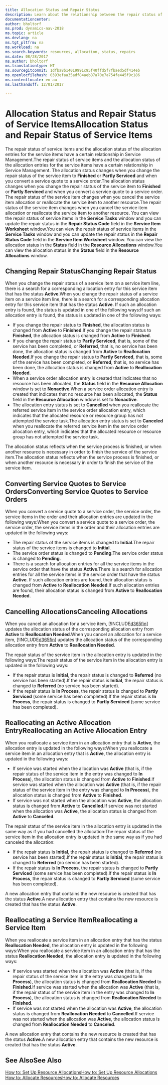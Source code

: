 ```yaml
---
title: Allocation Status and Repair Status
description: Learn about the relationship between the repair status of service items and the allocation status of the allocation entries for them.
documentationcenter: 
author: bholtorf
ms.prod: dynamics-nav-2018
ms.topic: article
ms.devlang: na
ms.tgt_pltfrm: na
ms.workload: na
ms.search.keywords: resources, allocation, status, repairs
ms.date: 08/28/2017
ms.author: bholtorf
ms.translationtype: HT
ms.sourcegitcommit: 1dfba8b14019991c95f40ffd5f7fbaed5df414eb
ms.openlocfilehash: 0393efaa35adf84aeb87a70e7a754fe445f9c186
ms.contentlocale: en-au
ms.lasthandoff: 12/01/2017

---
```

# <a name="allocation-status-and-repair-status-of-service-items"></a><span data-ttu-id="7506c-103">Allocation Status and Repair Status of Service Items</span><span class="sxs-lookup"><span data-stu-id="7506c-103">Allocation Status and Repair Status of Service Items</span></span>
<span data-ttu-id="7506c-104">The repair status of service items and the allocation status of the allocation entries for the service items have a certain relationship in Service Management.</span><span class="sxs-lookup"><span data-stu-id="7506c-104">The repair status of service items and the allocation status of the allocation entries for the service items have a certain relationship in Service Management.</span></span> <span data-ttu-id="7506c-105">The allocation status changes when you change the repair status of the service item to **Finished** or **Partly Serviced** and when you convert a service quote to a service order.</span><span class="sxs-lookup"><span data-stu-id="7506c-105">The allocation status changes when you change the repair status of the service item to **Finished** or **Partly Serviced** and when you convert a service quote to a service order.</span></span> <span data-ttu-id="7506c-106">The repair status of the service item changes when you cancel the service item allocation or reallocate the service item to another resource.</span><span class="sxs-lookup"><span data-stu-id="7506c-106">The repair status of the service item changes when you cancel the service item allocation or reallocate the service item to another resource.</span></span> <span data-ttu-id="7506c-107">You can view the repair status of service items in the **Service Tasks** window and you can update the repair status in the **Repair Status Code** field in the **Service Item Worksheet** window.</span><span class="sxs-lookup"><span data-stu-id="7506c-107">You can view the repair status of service items in the **Service Tasks** window and you can update the repair status in the **Repair Status Code** field in the **Service Item Worksheet** window.</span></span> <span data-ttu-id="7506c-108">You can view the allocation status in the **Status** field in the **Resource Allocations** window.</span><span class="sxs-lookup"><span data-stu-id="7506c-108">You can view the allocation status in the **Status** field in the **Resource Allocations** window.</span></span>  
  
## <a name="changing-repair-status"></a><span data-ttu-id="7506c-109">Changing Repair Status</span><span class="sxs-lookup"><span data-stu-id="7506c-109">Changing Repair Status</span></span>  
<span data-ttu-id="7506c-110">When you change the repair status of a service item on a service item line, there is a search for a corresponding allocation entry for this service item that has the status **Active**.</span><span class="sxs-lookup"><span data-stu-id="7506c-110">When you change the repair status of a service item on a service item line, there is a search for a corresponding allocation entry for this service item that has the status **Active**.</span></span> <span data-ttu-id="7506c-111">If such an allocation entry is found, the status is updated in one of the following ways:</span><span class="sxs-lookup"><span data-stu-id="7506c-111">If such an allocation entry is found, the status is updated in one of the following ways:</span></span>  
  
* <span data-ttu-id="7506c-112">If you change the repair status to **Finished**, the allocation status is changed from **Active** to **Finished**.</span><span class="sxs-lookup"><span data-stu-id="7506c-112">If you change the repair status to **Finished**, the allocation status is changed from **Active** to **Finished**.</span></span>  
* <span data-ttu-id="7506c-113">If you change the repair status to **Partly Serviced**, that is, some of the service has been completed, or **Referred**, that is, no service has been done, the allocation status is changed from **Active** to **Reallocation Needed**.</span><span class="sxs-lookup"><span data-stu-id="7506c-113">If you change the repair status to **Partly Serviced**, that is, some of the service has been completed, or **Referred**, that is, no service has been done, the allocation status is changed from **Active** to **Reallocation Needed**.</span></span>  
* <span data-ttu-id="7506c-114">When a service order allocation entry is created that indicates that no resource has been allocated, the **Status** field in the **Resource Allocation** window is set to **Nonactive**.</span><span class="sxs-lookup"><span data-stu-id="7506c-114">When a service order allocation entry is created that indicates that no resource has been allocated, the **Status** field in the **Resource Allocation** window is set to **Nonactive**.</span></span>  
* <span data-ttu-id="7506c-115">The allocation entry status is set to **Cancelled** when you reallocate the referred service item in the service order allocation entry, which indicates that the allocated resource or resource group has not attempted the service task.</span><span class="sxs-lookup"><span data-stu-id="7506c-115">The allocation entry status is set to **Canceled** when you reallocate the referred service item in the service order allocation entry, which indicates that the allocated resource or resource group has not attempted the service task.</span></span>  
  
<span data-ttu-id="7506c-116">The allocation status reflects when the service process is finished, or when another resource is necessary in order to finish the service of the service item.</span><span class="sxs-lookup"><span data-stu-id="7506c-116">The allocation status reflects when the service process is finished, or when another resource is necessary in order to finish the service of the service item.</span></span>  
  
## <a name="converting-service-quotes-to-service-orders"></a><span data-ttu-id="7506c-117">Converting Service Quotes to Service Orders</span><span class="sxs-lookup"><span data-stu-id="7506c-117">Converting Service Quotes to Service Orders</span></span>  
<span data-ttu-id="7506c-118">When you convert a service quote to a service order, the service order, the service items in the order and their allocation entries are updated in the following ways:</span><span class="sxs-lookup"><span data-stu-id="7506c-118">When you convert a service quote to a service order, the service order, the service items in the order and their allocation entries are updated in the following ways:</span></span>  
  
* <span data-ttu-id="7506c-119">The repair status of the service items is changed to **Initial**.</span><span class="sxs-lookup"><span data-stu-id="7506c-119">The repair status of the service items is changed to **Initial**.</span></span>  
* <span data-ttu-id="7506c-120">The service order status is changed to **Pending**.</span><span class="sxs-lookup"><span data-stu-id="7506c-120">The service order status is changed to **Pending**.</span></span>  
* <span data-ttu-id="7506c-121">There is a search for allocation entries for all the service items in the service order that have the status **Active**.</span><span class="sxs-lookup"><span data-stu-id="7506c-121">There is a search for allocation entries for all the service items in the service order that have the status **Active**.</span></span> <span data-ttu-id="7506c-122">If such allocation entries are found, their allocation status is changed from **Active** to **Reallocation Needed**.</span><span class="sxs-lookup"><span data-stu-id="7506c-122">If such allocation entries are found, their allocation status is changed from **Active** to **Reallocation Needed**.</span></span>  
  
## <a name="canceling-allocations"></a><span data-ttu-id="7506c-123">Cancelling Allocations</span><span class="sxs-lookup"><span data-stu-id="7506c-123">Canceling Allocations</span></span>  
<span data-ttu-id="7506c-124">When you cancel an allocation for a service item, [!INCLUDE[d365fin](includes/d365fin_md.md)] updates the allocation status of the corresponding allocation entry from **Active** to **Reallocation Needed**.</span><span class="sxs-lookup"><span data-stu-id="7506c-124">When you cancel an allocation for a service item, [!INCLUDE[d365fin](includes/d365fin_md.md)] updates the allocation status of the corresponding allocation entry from **Active** to **Reallocation Needed**.</span></span>

<span data-ttu-id="7506c-125">The repair status of the service item in the allocation entry is updated in the following ways:</span><span class="sxs-lookup"><span data-stu-id="7506c-125">The repair status of the service item in the allocation entry is updated in the following ways:</span></span>  
  
* <span data-ttu-id="7506c-126">If the repair status is **Initial**, the repair status is changed to **Referred** (no service has been started).</span><span class="sxs-lookup"><span data-stu-id="7506c-126">If the repair status is **Initial**, the repair status is changed to **Referred** (no service has been started).</span></span>  
* <span data-ttu-id="7506c-127">If the repair status is **In Process**, the repair status is changed to **Partly Serviced** (some service has been completed).</span><span class="sxs-lookup"><span data-stu-id="7506c-127">If the repair status is **In Process**, the repair status is changed to **Partly Serviced** (some service has been completed).</span></span>  
  
## <a name="reallocating-an-active-allocation-entry"></a><span data-ttu-id="7506c-128">Reallocating an Active Allocation Entry</span><span class="sxs-lookup"><span data-stu-id="7506c-128">Reallocating an Active Allocation Entry</span></span>  
<span data-ttu-id="7506c-129">When you reallocate a service item in an allocation entry that is **Active**, the allocation entry is updated in the following ways:</span><span class="sxs-lookup"><span data-stu-id="7506c-129">When you reallocate a service item in an allocation entry that is **Active**, the allocation entry is updated in the following ways:</span></span>  
  
* <span data-ttu-id="7506c-130">If service was started when the allocation was **Active** (that is, if the repair status of the service item in the entry was changed to **In Process**), the allocation status is changed from **Active** to **Finished**.</span><span class="sxs-lookup"><span data-stu-id="7506c-130">If service was started when the allocation was **Active** (that is, if the repair status of the service item in the entry was changed to **In Process**), the allocation status is changed from **Active** to **Finished**.</span></span>  
* <span data-ttu-id="7506c-131">If service was not started when the allocation was **Active**, the allocation status is changed from **Active** to **Cancelled**.</span><span class="sxs-lookup"><span data-stu-id="7506c-131">If service was not started when the allocation was **Active**, the allocation status is changed from **Active** to **Canceled**.</span></span>  
  
<span data-ttu-id="7506c-132">The repair status of the service item in the allocation entry is updated in the same way as if you had cancelled the allocation:</span><span class="sxs-lookup"><span data-stu-id="7506c-132">The repair status of the service item in the allocation entry is updated in the same way as if you had canceled the allocation:</span></span>  
  
* <span data-ttu-id="7506c-133">If the repair status is **Initial**, the repair status is changed to **Referred** (no service has been started).</span><span class="sxs-lookup"><span data-stu-id="7506c-133">If the repair status is **Initial**, the repair status is changed to **Referred** (no service has been started).</span></span>  
* <span data-ttu-id="7506c-134">If the repair status is **In Process**, the repair status is changed to **Partly Serviced** (some service has been completed).</span><span class="sxs-lookup"><span data-stu-id="7506c-134">If the repair status is **In Process**, the repair status is changed to **Partly Serviced** (some service has been completed).</span></span>  
  
<span data-ttu-id="7506c-135">A new allocation entry that contains the new resource is created that has the status **Active**.</span><span class="sxs-lookup"><span data-stu-id="7506c-135">A new allocation entry that contains the new resource is created that has the status **Active**.</span></span>  
  
## <a name="reallocating-a-service-item"></a><span data-ttu-id="7506c-136">Reallocating a Service Item</span><span class="sxs-lookup"><span data-stu-id="7506c-136">Reallocating a Service Item</span></span>  
<span data-ttu-id="7506c-137">When you reallocate a service item in an allocation entry that has the status **Reallocation Needed**, the allocation entry is updated in the following ways:</span><span class="sxs-lookup"><span data-stu-id="7506c-137">When you reallocate a service item in an allocation entry that has the status **Reallocation Needed**, the allocation entry is updated in the following ways:</span></span>  
  
* <span data-ttu-id="7506c-138">If service was started when the allocation was **Active** (that is, if the repair status of the service item in the entry was changed to **In Process**), the allocation status is changed from **Reallocation Needed** to **Finished**.</span><span class="sxs-lookup"><span data-stu-id="7506c-138">If service was started when the allocation was **Active** (that is, if the repair status of the service item in the entry was changed to **In Process**), the allocation status is changed from **Reallocation Needed** to **Finished**.</span></span>  
* <span data-ttu-id="7506c-139">If service was not started when the allocation was **Active**, the allocation status is changed from **Reallocation Needed** to **Cancelled**.</span><span class="sxs-lookup"><span data-stu-id="7506c-139">If service was not started when the allocation was **Active**, the allocation status is changed from **Reallocation Needed** to **Canceled**.</span></span>  
  
<span data-ttu-id="7506c-140">A new allocation entry that contains the new resource is created that has the status **Active**.</span><span class="sxs-lookup"><span data-stu-id="7506c-140">A new allocation entry that contains the new resource is created that has the status **Active**.</span></span>  
  
## <a name="see-also"></a><span data-ttu-id="7506c-141">See Also</span><span class="sxs-lookup"><span data-stu-id="7506c-141">See Also</span></span>  
[<span data-ttu-id="7506c-142">How to: Set Up Resource Allocations</span><span class="sxs-lookup"><span data-stu-id="7506c-142">How to: Set Up Resource Allocations</span></span>](service-how-setup-resource-allocation.md)  
[<span data-ttu-id="7506c-143">How to: Allocate Resources</span><span class="sxs-lookup"><span data-stu-id="7506c-143">How to: Allocate Resources</span></span>](service-how-to-allocate-resources.md)  



